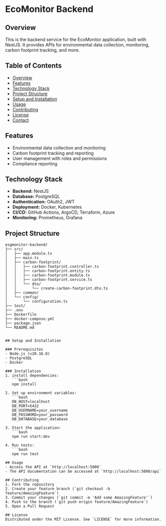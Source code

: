 # EcoMonitor Backend

## Overview
This is the backend service for the EcoMonitor application, built with NestJS. It provides APIs for environmental data collection, monitoring, carbon footprint tracking, and more.

## Table of Contents
- [Overview](#overview)
- [Features](#features)
- [Technology Stack](#technology-stack)
- [Project Structure](#project-structure)
- [Setup and Installation](#setup-and-installation)
- [Usage](#usage)
- [Contributing](#contributing)
- [License](#license)
- [Contact](#contact)

## Features
- Environmental data collection and monitoring
- Carbon footprint tracking and reporting
- User management with roles and permissions
- Compliance reporting

## Technology Stack
- **Backend:** NestJS
- **Database:** PostgreSQL
- **Authentication:** OAuth2, JWT
- **Deployment:** Docker, Kubernetes
- **CI/CD:** GitHub Actions, ArgoCD, Terraform, Azure
- **Monitoring:** Prometheus, Grafana

## Project Structure
```plaintext
esgmonitor-backend/
├── src/
│   ├── app.module.ts
│   ├── main.ts
│   ├── carbon-footprint/
│   │   ├── carbon-footprint.controller.ts
│   │   ├── carbon-footprint.entity.ts
│   │   ├── carbon-footprint.module.ts
│   │   ├── carbon-footprint.service.ts
│   │   └── dto/
│   │       └── create-carbon-footprint.dto.ts
│   ├── common/
│   └── config/
│       └── configuration.ts
├── test/
├── .env
├── Dockerfile
├── docker-compose.yml
├── package.json
└── README.md


## Setup and Installation

### Prerequisites
- Node.js (v20.16.0)
- PostgreSQL
- Docker

### Installation
1. install dependencies:
   ```bash
   npm install

2. Set up environment variables:
   ```bash
   DB_HOST=localhost
   DB_PORT=5432
   DB_USERNAME=your_username
   DB_PASSWORD=your_password
   DB_DATABASE=your_database

3. Start the application:
   ```bash
   npm run start:dev

4. Run tests:
   ```bash
   npm run test

## Usage
- Access the API at `http://localhost:5000`
- The API documentation can be accessed at `http://localhost:5000/api`

## Contributing
1. Fork the repository
2. Create your feature branch (`git checkout -b feature/AmazingFeature`)
3. Commit your changes (`git commit -m 'Add some AmazingFeature'`)
4. Push to the branch (`git push origin feature/AmazingFeature`)
5. Open a Pull Request

## License
Distributed under the MIT License. See `LICENSE` for more information.
